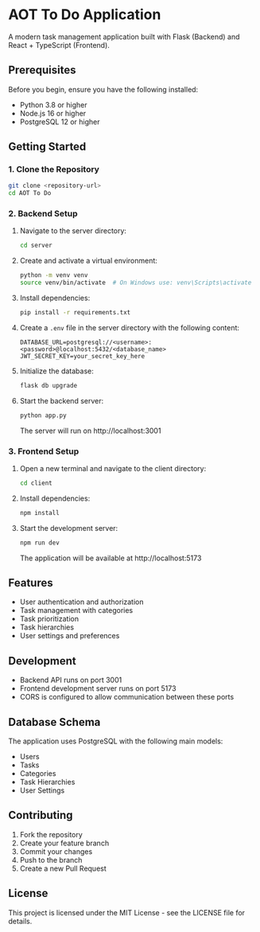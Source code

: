 # AOT To Do Application

A modern task management application built with Flask (Backend) and React + TypeScript (Frontend).

## Prerequisites

Before you begin, ensure you have the following installed:

- Python 3.8 or higher
- Node.js 16 or higher
- PostgreSQL 12 or higher

## Getting Started

### 1. Clone the Repository

```bash
git clone <repository-url>
cd AOT To Do
```

### 2. Backend Setup

1. Navigate to the server directory:
   ```bash
   cd server
   ```

2. Create and activate a virtual environment:
   ```bash
   python -m venv venv
   source venv/bin/activate  # On Windows use: venv\Scripts\activate
   ```

3. Install dependencies:
   ```bash
   pip install -r requirements.txt
   ```

4. Create a `.env` file in the server directory with the following content:
   ```
   DATABASE_URL=postgresql://<username>:<password>@localhost:5432/<database_name>
   JWT_SECRET_KEY=your_secret_key_here
   ```

5. Initialize the database:
   ```bash
   flask db upgrade
   ```

6. Start the backend server:
   ```bash
   python app.py
   ```
   The server will run on http://localhost:3001

### 3. Frontend Setup

1. Open a new terminal and navigate to the client directory:
   ```bash
   cd client
   ```

2. Install dependencies:
   ```bash
   npm install
   ```

3. Start the development server:
   ```bash
   npm run dev
   ```
   The application will be available at http://localhost:5173

## Features

- User authentication and authorization
- Task management with categories
- Task prioritization
- Task hierarchies
- User settings and preferences

## Development

- Backend API runs on port 3001
- Frontend development server runs on port 5173
- CORS is configured to allow communication between these ports

## Database Schema

The application uses PostgreSQL with the following main models:
- Users
- Tasks
- Categories
- Task Hierarchies
- User Settings

## Contributing

1. Fork the repository
2. Create your feature branch
3. Commit your changes
4. Push to the branch
5. Create a new Pull Request

## License

This project is licensed under the MIT License - see the LICENSE file for details.